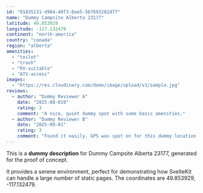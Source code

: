 ```yaml
---
id: "01835131-d964-40f3-8ae5-5b7693282d7f"
name: "Dummy Campsite Alberta 23177"
latitude: 49.853929
longitude: -117.132479
continent: "north-america"
country: "canada"
region: "alberta"
amenities:
  - "toilet"
  - "trash"
  - "RV-suitable"
  - "ATV-access"
images:
  - "https://res.cloudinary.com/demo/image/upload/v1/sample.jpg"
reviews:
  - author: "Dummy Reviewer A"
    date: "2025-08-019"
    rating: 3
    comment: "A nice, quiet dummy spot with some basic amenities."
  - author: "Dummy Reviewer B"
    date: "2025-09-01"
    rating: 3
    comment: "Found it easily. GPS was spot on for this dummy location."
---
```


This is a **dummy description** for Dummy Campsite Alberta 23177, generated for the proof of concept.

It provides a serene environment, perfect for demonstrating how SvelteKit can handle a large number of static pages. The coordinates are 49.853929, -117.132479.
